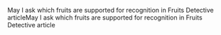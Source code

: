 May I ask which fruits are supported for recognition in Fruits Detective articleMay I ask which fruits are supported for recognition in Fruits Detective article
